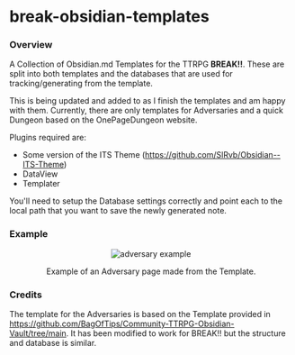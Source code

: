 # break-obsidian-templates

### Overview
A Collection of Obsidian.md Templates for the TTRPG **BREAK!!**.
These are split into both templates and the databases that are used for tracking/generating from the template.

This is being updated and added to as I finish the templates and am happy with them.
Currently, there are only templates for Adversaries and a quick Dungeon based on the OnePageDungeon website. 

Plugins required are:
- Some version of the ITS Theme (https://github.com/SlRvb/Obsidian--ITS-Theme)
- DataView
- Templater

You'll need to setup the Database settings correctly and point each to the local path that you want to save the newly generated 
note.

### Example
<p align='center'><img src="https://github.com/qu-gg/break-obsidian-templates/assets/32918812/ee34e825-9105-467b-b6ab-dbd07c2bcc72" alt="adversary example"/></p>
<p align='center'>Example of an Adversary page made from the Template.</p>

### Credits
The template for the Adversaries is based on the Template provided in https://github.com/BagOfTips/Community-TTRPG-Obsidian-Vault/tree/main. It has
been modified to work for BREAK!! but the structure and database is similar.